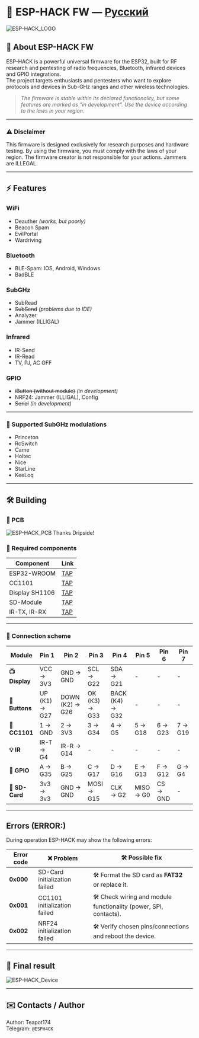 # 📡 ESP-HACK FW — [Русский](./README-ru.md)

![ESP-HACK_LOGO](others/Pictures/ESP-HACK.png)

## 🚀 About ESP-HACK FW

ESP-HACK is a powerful universal firmware for the ESP32, built for RF research and pentesting of radio frequencies, Bluetooth, infrared devices and GPIO integrations.  
The project targets enthusiasts and pentesters who want to explore protocols and devices in Sub-GHz ranges and other wireless technologies.

> *The firmware is stable within its declared functionality, but some features are marked as "in development". Use the device according to the laws in your region.*

---

### ⚠️ Disclaimer

This firmware is designed exclusively for research purposes and hardware testing.
By using the firmware, you must comply with the laws of your region. The firmware creator is not responsible for your actions. Jammers are ILLEGAL.

---

## ⚡ Features

### WiFi

- Deauther *(works, but poorly)*  
- Beacon Spam  
- EvilPortal  
- Wardriving

### Bluetooth

- BLE-Spam:
IOS, Android, Windows
- BadBLE

### SubGHz

- SubRead  
- ~~SubSend~~ *(problems due to IDE)*  
- Analyzer  
- Jammer (ILLIGAL)

### Infrared

- IR-Send  
- IR-Read  
- TV, PJ, AC OFF

### GPIO

- ~~iButton (without module)~~ *(in development)*  
- NRF24: Jammer (ILLIGAL), Config
- ~~Serial~~ *(in development)*

---

### 📡 Supported SubGHz modulations

- Princeton  
- RcSwitch  
- Came  
- Holtec  
- Nice  
- StarLine  
- KeeLoq

---

## 🛠️ Building

### 🔧 PCB

![ESP-HACK_PCB](other/Pictures/PCB.png)
Thanks Dripside!

### 🔧 Required components

| Component | Link |
|-----------|--------|
| ESP32-WROOM | [TAP](https://aliexpress.ru/item/1005007817121199.html) |
| CC1101 | [TAP](https://aliexpress.ru/item/1005008544032996.html) |
| Display SH1106 | [TAP](https://aliexpress.ru/item/1005004464878029.html) |
| SD-Мodule | [TAP](https://aliexpress.ru/item/32674518514.html) |
| IR-TX, IR-RX | [TAP](https://aliexpress.ru/item/1005007446501425.html) |

---

### 🔌 Connection scheme

| Module | Pin 1 | Pin 2 | Pin 3 | Pin 4 | Pin 5 | Pin 6 | Pin 7 |
|--------|-------|-------|-------|-------|-------|-------|-------|
| **📺 Display** | VCC → 3V3 | GND → GND | SCL → G22 | SDA → G21 | - | - | - |
| **🔘 Buttons** | UP (K1) → G27 | DOWN (K2) → G26 | OK (K3) → G33 | BACK (K4) → G32 | - | - | - |
| **📡 CC1101** | 1 → GND | 2 → 3V3 | 3 → G34 | 4 → G5 | 5 → G18 | 6 → G23 | 7 → G19 |
| **💡 IR** | IR-T → G4 | IR-R → G14 | - | - | - | - | - |
| **🔌 GPIO** | A → G35 | B → G25 | C → G17 | D → G16 | E → G13 | F → G12 | G → G4 |
| **💾 SD-Card** | 3v3 → 3v3 | GND → GND | MOSI → G15 | CLK → G2 | MISO → G0 | CS → GND | - |

---

## Errors (ERROR:)

During operation ESP-HACK may show the following errors:

| Error code | ❌ Problem | 🛠️ Possible fix |
|------------|-----------|------------------|
| **0x000**  | SD-Card initialization failed | 🛠️ Format the SD card as **FAT32** or replace it. |
| **0x001**  | CC1101 initialization failed | 🛠️ Check wiring and module functionality (power, SPI, contacts). |
| **0x002**  | NRF24 initialization failed | 🛠️ Verify chosen pins/connections and reboot the device. |

---

## 📸 Final result

![ESP-HACK_Device](others/Pictures/Device.jpg)

---

## ✉️ Contacts / Author

Author: Teapot174  
Telegram: `@ESPH4CK`

